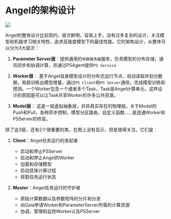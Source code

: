 # Angel的架构设计

![][1]

Angel的整体设计比较简约，层次鲜明，容易上手，没有过多复杂的设计，关注模型和机器学习相关特性，追求高维度模型下的最佳性能。它的架构设计，从整体可以分为3大层次：
1. **Parameter Server层**：提供通用的`参数服务器`服务，负责模型的分布存储，通讯同步和协调计算，并通过PSAgent提供`PS Service`2. **Worker层**： 基于Angel自身模型设计的分布式运行节点，自动读取并划分数据，局部训练出模型增量，通过`PS Client`和`PS Server`通信，完成模型训练和预测。一个Worker包含一个或者多个Task，Task是Angel计算单元，这样设计的原因是可以让Task共享Worker的许多公共资源。
3. **Model层**： 这是一层虚拟抽象层，并非真实存在的物理层。关于Model的Push和Pull，各种异步控制，模型分区路由，自定义函数……是连通Worker和PSServer的桥梁。
 
除了这3层，还有2个很重要的类，在图上没有显示，但是值得关注，它们是：

1. **Client**：Angel任务运行的发起者

	* 启动和停止PSServer
	* 启动和停止Angel的Worker
	* 加载和存储模型
	* 启动具体计算过程
	* 获取任务运行状态


2. **Master**：Angel任务运行的守护者

	* 原始计算数据以及参数矩阵的分片和分发
	* 向Gaia申请Worker和ParameterServer所需的计算资源
	* 协调，管理和监控Worker以及PSServer




[1]: ../img/angel_architecture_1.png